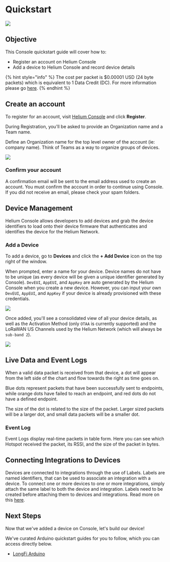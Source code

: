# Quickstart

![](../.gitbook/assets/dbdbg.jpg)

## Objective

This Console quickstart guide will cover how to:

* Register an account on Helium Console 
* Add a device to Helium Console and record device details 

{% hint style="info" %}
The cost per packet is $0.00001 USD \(24 byte packets\) which is equivalent to 1 Data Credit \(DC\). For more information please go [here](../longfi/data-credits).
{% endhint %}

## Create an account

To register for an account, visit [Helium Console](https://console.helium.com) and click **Register**.

During Registration, you'll be asked to provide an Organization name and a Team name.

Define an Organization name for the top level owner of the account \(ie: company name\). Think of Teams as a way to organize groups of devices.

![](../.gitbook/assets/screenshot-2020-03-11-at-09.26.46.png)

### Confirm your account

A confirmation email will be sent to the email address used to create an account. You must confirm the account in order to continue using Console. If you did not receive an email, please check your spam folders.

## Device Management

Helium Console allows developers to add devices and grab the device identifiers to load onto their device firmware that authenticates and identifies the device for the Helium Network.

### Add a Device

To add a device, go to **Devices** and click the **+ Add Device** icon on the top right of the window.

When prompted, enter a name for your device. Device names do not have to be unique \(as every device will be given a unique identifier generated by Console\). `DevEUI`, `AppEUI`, and `AppKey` are auto generated by the Helium Console when you create a new device. However, you can input your own `DevEUI`, `AppEUI`, and `AppKey` if your device is already provisioned with these credentials.

![](../.gitbook/assets/screenshot-2020-03-11-at-09.29.44.png)

Once added, you'll see a consolidated view of all your device details, as well as the Activation Method \(only `OTAA` is currently supported\) and the LoRaWAN US Channels used by the Helium Network \(which will always be `sub-band 2`\).

![](../.gitbook/assets/screenshot-2020-03-11-at-09.31.21.png)

## Live Data and Event Logs

When a valid data packet is received from that device, a dot will appear from the left side of the chart and flow towards the right as time goes on.

Blue dots represent packets that have been successfully sent to endpoints, while orange dots have failed to reach an endpoint, and red dots do not have a defined endpoint.

The size of the dot is related to the size of the packet. Larger sized packets will be a larger dot, and small data packets will be a smaller dot.

### Event Log

Event Logs display real-time packets in table form. Here you can see which Hotspot received the packet, its RSSI, and the size of the packet in bytes.

## Connecting Integrations to Devices

Devices are connected to integrations through the use of Labels. Labels are named identifiers, that can be used to associate an integration with a device. To connect one or more devices to one or more integrations, simply attach the same label to both the device and integration. Labels need to be created before attaching them to devices and integrations. Read more on this [here](labels.md).

## Next Steps

Now that we've added a device on Console, let's build our device!

We've curated Arduino quickstart guides for you to follow, which you can access directly below.

* [LongFi Arduino](../devices/arduino-quickstart/)

